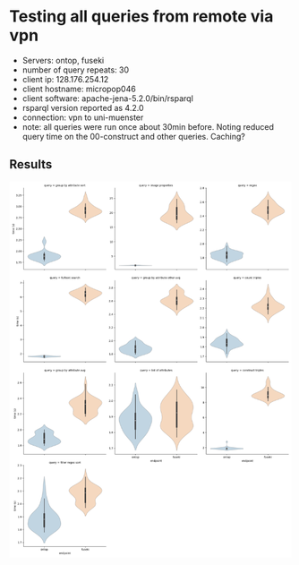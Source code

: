 # Testing all queries from remote via vpn
- Servers: ontop, fuseki
- number of query repeats: 30
- client ip: 128.176.254.12
- client hostname: micropop046
- client software: apache-jena-5.2.0/bin/rsparql
- rsparql version reported as 4.2.0
- connection: vpn to uni-muenster
- note: all queries were run once about 30min before. Noting reduced query time on the 00-construct and other queries. Caching?

## Results
![](facet_walltime.png)
